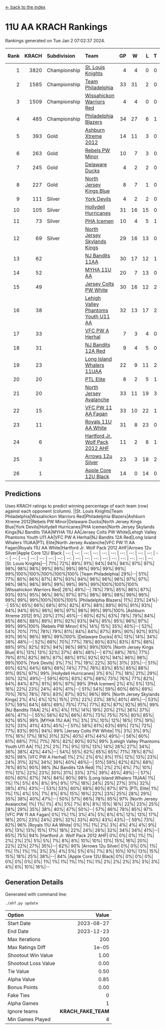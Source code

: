 [<- back to the index](readme.md)
# 11U AA KRACH Rankings
Rankings generated on Tue Jan  2 07:02:37 2024.

Rank|KRACH|Subdivision|Team|GP|W|L|T|OTW|OTL|SoS|Exp Wins|Win Diff
---:|---:|:---|:---|---:|---:|---:|---:|---:|---:|---:|---:|---:
1|3820|Championship|[St. Louis Knights](https://gamesheetstats.com/seasons/3659/teams/143319/schedule)|4|4|0|0|0|0|127|4.8|-0.0
2|1585|Championship|[Team Philadelphia](https://gamesheetstats.com/seasons/3659/teams/140788/schedule)|33|31|2|0|1|0|119|31.9|0.0
3|1509|Championship|[Wissahickon Warriors Red](https://gamesheetstats.com/seasons/3659/teams/140468/schedule)|4|4|0|0|1|0|48|4.8|-0.0
4|485|Championship|[Philadelphia Blazers](https://gamesheetstats.com/seasons/3659/teams/140785/schedule)|34|27|6|1|0|1|309|28.3|-0.0
5|393|Gold|[Ashburn Xtreme 2012](https://gamesheetstats.com/seasons/3659/teams/140775/schedule)|14|11|3|0|1|0|274|11.9|0.0
6|263|Gold|[Rebels PW Minor](https://gamesheetstats.com/seasons/3659/teams/140786/schedule)|10|7|3|0|0|0|262|7.9|0.0
7|245|Gold|[Delaware Ducks](https://gamesheetstats.com/seasons/3659/teams/140453/schedule)|4|2|2|0|0|0|457|2.9|0.0
8|227|Gold|[North Jersey Kings Blue](https://gamesheetstats.com/seasons/3659/teams/140459/schedule)|8|7|1|0|0|0|35|7.9|0.0
9|111|Silver|[York Devils](https://gamesheetstats.com/seasons/3659/teams/140469/schedule)|4|2|2|0|1|0|641|2.9|0.0
10|105|Silver|[Hollydell Hurricanes](https://gamesheetstats.com/seasons/3659/teams/140777/schedule)|31|16|15|0|1|2|463|16.9|0.0
11|73|Silver|[PHA Icemen](https://gamesheetstats.com/seasons/3659/teams/143313/schedule)|10|4|5|1|1|0|261|5.4|0.0
12|69|Silver|[North Jersey Skylands Kings](https://gamesheetstats.com/seasons/3659/teams/140784/schedule)|29|16|13|0|2|2|192|16.9|0.0
13|62||[NJ Bandits 11AA](https://gamesheetstats.com/seasons/3659/teams/140782/schedule)|30|17|12|1|0|2|137|18.4|0.0
14|52||[MYHA 11U AA](https://gamesheetstats.com/seasons/3659/teams/140781/schedule)|20|7|13|0|0|0|378|7.9|0.0
15|49||[Jersey Colts PW White](https://gamesheetstats.com/seasons/3659/teams/140778/schedule)|30|16|12|2|2|0|111|17.9|0.0
16|38||[Lehigh Valley Phantoms Youth U11 AA](https://gamesheetstats.com/seasons/3659/teams/140779/schedule)|32|13|17|2|1|1|314|14.9|0.0
17|33||[VFC PW A Herhal](https://gamesheetstats.com/seasons/3659/teams/140467/schedule)|7|3|4|0|1|1|100|3.9|0.0
18|31||[NJ Bandits 12A Red](https://gamesheetstats.com/seasons/3659/teams/140458/schedule)|9|4|5|0|0|0|40|4.9|0.0
19|23||[Long Island Whalers 11UAA](https://gamesheetstats.com/seasons/3659/teams/140780/schedule)|22|9|11|2|0|1|65|10.9|0.0
20|20||[PTL Elite](https://gamesheetstats.com/seasons/3659/teams/140462/schedule)|8|2|5|1|0|0|45|3.4|0.0
21|20||[North Jersey Avalanche](https://gamesheetstats.com/seasons/3659/teams/140783/schedule)|33|11|19|3|1|4|158|13.4|0.0
22|15||[VFC PW 11 AA Fagan](https://gamesheetstats.com/seasons/3659/teams/140789/schedule)|33|10|22|1|3|1|292|11.4|0.0
23|11||[Royals 11U AA White](https://gamesheetstats.com/seasons/3659/teams/140787/schedule)|31|8|23|0|1|0|294|8.9|0.0
24|6||[Hartford Jr. Wolf Pack 2012 AHF](https://gamesheetstats.com/seasons/3659/teams/140776/schedule)|11|2|8|1|0|0|36|3.4|0.0
25|3||[Arrows 12u Silver](https://gamesheetstats.com/seasons/3659/teams/140774/schedule)|23|3|18|2|0|1|59|4.9|0.0
26|1||[Apple Core 12U Black](https://gamesheetstats.com/seasons/3659/teams/140773/schedule)|14|0|14|0|0|0|325|0.9|0.0

## Predictions
Uses KRACH ratings to predict winning percentage of each team (row) against each opponent (column).
||St. Louis Knights|Team Philadelphia|Wissahickon Warriors Red|Philadelphia Blazers|Ashburn Xtreme 2012|Rebels PW Minor|Delaware Ducks|North Jersey Kings Blue|York Devils|Hollydell Hurricanes|PHA Icemen|North Jersey Skylands Kings|NJ Bandits 11AA|MYHA 11U AA|Jersey Colts PW White|Lehigh Valley Phantoms Youth U11 AA|VFC PW A Herhal|NJ Bandits 12A Red|Long Island Whalers 11UAA|PTL Elite|North Jersey Avalanche|VFC PW 11 AA Fagan|Royals 11U AA White|Hartford Jr. Wolf Pack 2012 AHF|Arrows 12u Silver|Apple Core 12U Black
| --: | --: | --: | --: | --: | --: | --: | --: | --: | --: | --: | --: | --: | --: | --: | --: | --: | --: | --: | --: | --: | --: | --: | --: | --: | --: | --: 
|St. Louis Knights|--| 71%| 72%| 89%| 91%| 94%| 94%| 94%| 97%| 97%| 98%| 98%| 98%| 99%| 99%| 99%| 99%| 99%| 99%| 99%| 99%|100%|100%|100%|100%|100%
|Team Philadelphia| 29%|--| 51%| 77%| 80%| 86%| 87%| 87%| 93%| 94%| 96%| 96%| 96%| 97%| 97%| 98%| 98%| 98%| 99%| 99%| 99%| 99%| 99%|100%|100%|100%
|Wissahickon Warriors Red| 28%| 49%|--| 76%| 79%| 85%| 86%| 87%| 93%| 93%| 95%| 96%| 96%| 97%| 97%| 98%| 98%| 98%| 99%| 99%| 99%| 99%| 99%|100%|100%|100%
|Philadelphia Blazers| 11%| 23%| 24%|--| 55%| 65%| 66%| 68%| 81%| 82%| 87%| 88%| 89%| 90%| 91%| 93%| 94%| 94%| 95%| 96%| 96%| 97%| 98%| 99%| 99%|100%
|Ashburn Xtreme 2012|  9%| 20%| 21%| 45%|--| 60%| 62%| 63%| 78%| 79%| 84%| 85%| 86%| 88%| 89%| 91%| 92%| 93%| 94%| 95%| 95%| 96%| 97%| 99%| 99%|100%
|Rebels PW Minor|  6%| 14%| 15%| 35%| 40%|--| 52%| 54%| 70%| 71%| 78%| 79%| 81%| 84%| 84%| 87%| 89%| 90%| 92%| 93%| 93%| 95%| 96%| 98%| 99%|100%
|Delaware Ducks|  6%| 13%| 14%| 34%| 38%| 48%|--| 52%| 69%| 70%| 77%| 78%| 80%| 83%| 83%| 87%| 88%| 89%| 91%| 92%| 92%| 94%| 96%| 98%| 99%|100%
|North Jersey Kings Blue|  6%| 13%| 13%| 32%| 37%| 46%| 48%|--| 67%| 68%| 76%| 77%| 79%| 81%| 82%| 86%| 87%| 88%| 91%| 92%| 92%| 94%| 96%| 98%| 99%|100%
|York Devils|  3%|  7%|  7%| 19%| 22%| 30%| 31%| 33%|--| 51%| 60%| 62%| 64%| 68%| 69%| 74%| 77%| 78%| 83%| 85%| 85%| 88%| 91%| 95%| 97%| 99%
|Hollydell Hurricanes|  3%|  6%|  7%| 18%| 21%| 29%| 30%| 32%| 49%|--| 59%| 60%| 63%| 67%| 68%| 73%| 76%| 77%| 82%| 84%| 84%| 87%| 91%| 95%| 97%| 99%
|PHA Icemen|  2%|  4%|  5%| 13%| 16%| 22%| 23%| 24%| 40%| 41%|--| 51%| 54%| 59%| 60%| 66%| 69%| 70%| 76%| 78%| 78%| 83%| 87%| 93%| 96%| 99%
|North Jersey Skylands Kings|  2%|  4%|  4%| 12%| 15%| 21%| 22%| 23%| 38%| 40%| 49%|--| 53%| 57%| 59%| 64%| 68%| 69%| 75%| 77%| 77%| 82%| 87%| 92%| 95%| 99%
|NJ Bandits 11AA|  2%|  4%|  4%| 11%| 14%| 19%| 20%| 21%| 36%| 37%| 46%| 47%|--| 55%| 56%| 62%| 66%| 67%| 73%| 75%| 75%| 80%| 85%| 92%| 95%| 99%
|MYHA 11U AA|  1%|  3%|  3%| 10%| 12%| 16%| 17%| 19%| 32%| 33%| 41%| 43%| 45%|--| 51%| 58%| 61%| 63%| 69%| 72%| 72%| 77%| 83%| 90%| 94%| 99%
|Jersey Colts PW White|  1%|  3%|  3%|  9%| 11%| 16%| 17%| 18%| 31%| 32%| 40%| 41%| 44%| 49%|--| 56%| 60%| 61%| 68%| 71%| 71%| 76%| 82%| 90%| 93%| 99%
|Lehigh Valley Phantoms Youth U11 AA|  1%|  2%|  2%|  7%|  9%| 13%| 13%| 14%| 26%| 27%| 34%| 36%| 38%| 42%| 44%|--| 54%| 55%| 62%| 65%| 65%| 71%| 78%| 87%| 92%| 98%
|VFC PW A Herhal|  1%|  2%|  2%|  6%|  8%| 11%| 12%| 13%| 23%| 24%| 31%| 32%| 34%| 39%| 40%| 46%|--| 51%| 59%| 62%| 62%| 68%| 76%| 85%| 90%| 98%
|NJ Bandits 12A Red|  1%|  2%|  2%|  6%|  7%| 10%| 11%| 12%| 22%| 23%| 30%| 31%| 33%| 37%| 39%| 45%| 49%|--| 57%| 60%| 60%| 67%| 74%| 84%| 90%| 98%
|Long Island Whalers 11UAA|  1%|  1%|  1%|  5%|  6%|  8%|  9%|  9%| 17%| 18%| 24%| 25%| 27%| 31%| 32%| 38%| 41%| 43%|--| 53%| 53%| 60%| 68%| 80%| 87%| 97%
|PTL Elite|  1%|  1%|  1%|  4%|  5%|  7%|  8%|  8%| 15%| 16%| 22%| 23%| 25%| 28%| 29%| 35%| 38%| 40%| 47%|--| 50%| 57%| 66%| 78%| 85%| 97%
|North Jersey Avalanche|  1%|  1%|  1%|  4%|  5%|  7%|  8%|  8%| 15%| 16%| 22%| 23%| 25%| 28%| 29%| 35%| 38%| 40%| 47%| 50%|--| 57%| 66%| 78%| 85%| 97%
|VFC PW 11 AA Fagan|  0%|  1%|  1%|  3%|  4%|  5%|  6%|  6%| 12%| 13%| 17%| 18%| 20%| 23%| 24%| 29%| 32%| 33%| 40%| 43%| 43%|--| 59%| 73%| 82%| 96%
|Royals 11U AA White|  0%|  1%|  1%|  2%|  3%|  4%|  4%|  4%|  9%|  9%| 13%| 13%| 15%| 17%| 18%| 22%| 24%| 26%| 32%| 34%| 34%| 41%|--| 65%| 75%| 94%
|Hartford Jr. Wolf Pack 2012 AHF|  0%|  0%|  0%|  1%|  1%|  2%|  2%|  2%|  5%|  5%|  7%|  8%|  8%| 10%| 10%| 13%| 15%| 16%| 20%| 22%| 22%| 27%| 35%|--| 62%| 90%
|Arrows 12u Silver|  0%|  0%|  0%|  1%|  1%|  1%|  1%|  1%|  3%|  3%|  4%|  5%|  5%|  6%|  7%|  8%| 10%| 10%| 13%| 15%| 15%| 18%| 25%| 38%|--| 84%
|Apple Core 12U Black|  0%|  0%|  0%|  0%|  0%|  0%|  0%|  0%|  1%|  1%|  1%|  1%|  1%|  1%|  1%|  2%|  2%|  2%|  3%|  3%|  3%|  4%|  6%| 10%| 16%|--

## Generation Details

Generated with command line:
```
./ahf.py update
```

| Option | Value |
| :----- | ----: |
| Start Date | 2023-08-27 |
| End Date | 2023-12-23 |
| Max Iterations | 200 |
| Max Ratings Diff | 1e-05 |
| Shootout Win Value | 1.00 |
| Shootout Loss Value | 0.00 |
| Tie Value | 0.50 |
| Alpha Value | 0.85 |
| Bonus Points | 0.00 |
| Fake Ties | 0 |
| Alpha Games | 1 |
| Ignore teams | __KRACH_FAKE_TEAM__ |
| Min Games Played | 4 |

